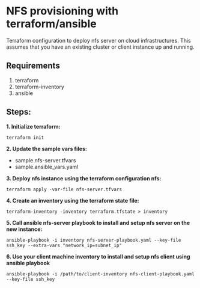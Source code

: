 # NFS provisioning with terraform/ansible
Terraform configuration to deploy nfs server on cloud infrastructures. This assumes that you have an existing cluster or client instance up and running. 

## Requirements
1. terraform
2. terraform-inventory
3. ansible

## Steps:
__1. Initialize terraform:__

`terraform init`

__2. Update the sample vars files:__
  * sample.nfs-server.tfvars
  * sample.ansible_vars.yaml

__3. Deploy nfs instance using the terraform configuration nfs:__

`terraform apply -var-file nfs-server.tfvars`

__4. Create an inventory using the terraform state file:__

`terraform-inventory -inventory terraform.tfstate > inventory`

__5. Call ansible nfs-server playbook to install and setup nfs server on the new instance:__

`ansible-playbook -i inventory nfs-server-playbook.yaml --key-file ssh_key --extra-vars "network_ip=subnet_ip"`

__6. Use your client machine inventory to install and setup nfs client using ansible playbook__

`ansible-playbook -i /path/to/client-inventory nfs-client-playbook.yaml --key-file ssh_key`



